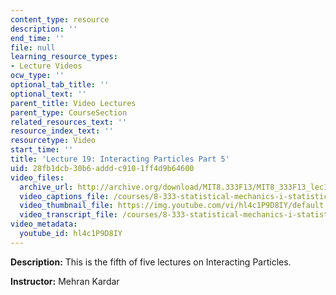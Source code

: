 ```yaml
---
content_type: resource
description: ''
end_time: ''
file: null
learning_resource_types:
- Lecture Videos
ocw_type: ''
optional_tab_title: ''
optional_text: ''
parent_title: Video Lectures
parent_type: CourseSection
related_resources_text: ''
resource_index_text: ''
resourcetype: Video
start_time: ''
title: 'Lecture 19: Interacting Particles Part 5'
uid: 28fb1dcb-30b6-addd-c910-1ff4d9b64600
video_files:
  archive_url: http://archive.org/download/MIT8.333F13/MIT8_333F13_lec19_300k.mp4
  video_captions_file: /courses/8-333-statistical-mechanics-i-statistical-mechanics-of-particles-fall-2013/501e540a4b47545ebf603fae664a1eaf_hl4c1P9D8IY.vtt
  video_thumbnail_file: https://img.youtube.com/vi/hl4c1P9D8IY/default.jpg
  video_transcript_file: /courses/8-333-statistical-mechanics-i-statistical-mechanics-of-particles-fall-2013/413c42dbf435c80fde21dadb21104246_hl4c1P9D8IY.pdf
video_metadata:
  youtube_id: hl4c1P9D8IY
---
```


**Description:** This is the fifth of five lectures on Interacting Particles.

**Instructor:** Mehran Kardar